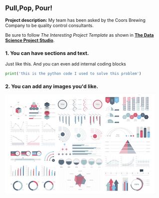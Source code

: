 ## Pull,Pop, Pour!

**Project description:** My team has been asked by the Coors Brewing Company to be quality control consultants. 


Be sure to follow *The Interesting Project Template* as shown in [**The Data Science Project Studio**](https://www.datacareerjumpstart.com/products/the-data-science-project-studio/categories/2150357707/posts/2158441592). 

### 1. You can have sections and text.

Just like this. And you can even add internal coding blocks

```python
print('this is the python code I used to solve this problem')
```

### 2. You can add any images you'd like. 

<img src="images/dummy_thumbnail.jpg?raw=true"/>

